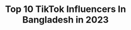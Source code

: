 ---
title: Top 10 TikTok Influencers In Bangladesh in 2023
description: >-
  Find top TikTok influencers in Bangladesh in 2023. Most popular hashtags: #duet #foryou #foryoupage.
platform: TikTok
hits: 283
text_top: See the most popular TikTok accounts on inBeat.
text_bottom: Our search engine holds 283 TikTok influencers like this in Bangladesh for you to collaborate.
profiles:
  - username: "redangel777"
    fullname: >-
      ♥️red angel ♥️
    bio: >-
      আমি অতি সাধারণ মানুষ.🙎সব সময় হাসি খুশি থাকতে ভালবাসি ❤❤❤
    location: "Bangladesh"
    followers: 6517
    engagement: 9202
    commentsToLikes: 0.408265
    id: ckb1bk89u06r30j23aatyncj4
    verified: false
    hashtags: "#fyp, #banglasong, #romanticsong, #duet"
  - username: "mdnejam698"
    fullname: >-
      mnejam698
    bio: >-
      আমার জীবনে তোমার ভালোবাসা খুবই দরকার ❤❤❤❤
    location: "Bangladesh"
    followers: 2382
    engagement: 8572
    commentsToLikes: 0.128151
    id: ckdtlnwiizyg60j23itd7gi50
    verified: false
    hashtags: "#diyemoji, #duet"
  - username: "angeldoll1992"
    fullname: >-
      Angel Doll
    bio: >-
      Assalamualaykum allllll,,, I love Allah, I love mom, wish me on February 12🎈🎉
    location: "Bangladesh"
    followers: 5558
    engagement: 7624
    commentsToLikes: 0.425094
    id: ckd1a4f9ks2120j23ok67fj42
    verified: false
    hashtags: "#thembd, #bdmusre, #team, #foryorpage"
  - username: "user512760321nasima"
    fullname: >-
      MOLY
    bio: >-
      I love my daughter 👧👧 From Bangladesh 🇧🇩 Muslim♥️ 🤲🤲🕋🕋🙏🙏
    location: "Bangladesh"
    followers: 15900
    engagement: 7470
    commentsToLikes: 0.354730
    id: ckd17biohoj0j0j23f0lsqrxo
    verified: false
    hashtags: ""
  - username: "user3878663101389"
    fullname: >-
      @নুসরাত জাহান নুপুর#
    bio: >-
      
    location: "Bangladesh"
    followers: 6695
    engagement: 7342
    commentsToLikes: 0.188253
    id: ckdtlbj4lzdh60j23xccph3wp
    verified: false
    hashtags: "#duet"
  - username: "pervinaktherliza"
    fullname: >-
      Pervin Akther Liza
    bio: >-
      
    location: "Bangladesh"
    followers: 8461
    engagement: 7125
    commentsToLikes: 0.197535
    id: ckdtjtub6x81w0j2371uk7hxf
    verified: false
    hashtags: "#foryou, #papaijarin, #duet, #foryoupage"
  - username: "shahin8811"
    fullname: >-
      Shahin Shihab
    bio: >-
      FB---Shihab Shahin ফেমাস😄 হতে 😘চাই 😀সবাই 😇লাইক 😋কমেন্ট 😎সারা 🤔চাই
    location: "Bangladesh"
    followers: 7083
    engagement: 7003
    commentsToLikes: 0.071547
    id: ckcvhear6u3wd0j23hqrcoqzd
    verified: false
    hashtags: ""
  - username: "mmunniakter"
    fullname: >-
      mmunniakter
    bio: >-
      
    location: "Bangladesh"
    followers: 12500
    engagement: 6846
    commentsToLikes: 0.174505
    id: ckd185bmrplqt0j231ik322qx
    verified: false
    hashtags: "#duet, #foryou, #novel, #islamic"
  - username: "bithitarehman"
    fullname: >-
      🌸Tuktuki🌸
    bio: >-
      I AM THE GIRL OF YOUR .... DREAMLAND... Instagram id - @BithitaRehman
    location: "Bangladesh"
    followers: 3680
    engagement: 5996
    commentsToLikes: 0.186704
    id: ckd18d92pptb80j23i41hoy8m
    verified: false
    hashtags: "#prettygirl, #duet, #duetwithme, #bd"
  - username: "moni2685"
    fullname: >-
      muktabidwash
    bio: >-
      
    location: "Bangladesh"
    followers: 18800
    engagement: 5276
    commentsToLikes: 0.190476
    id: ckdtk8myexvnb0j237hixhwac
    verified: false
    hashtags: ""
---